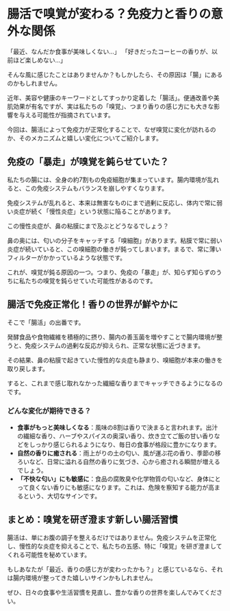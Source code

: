 
# 腸活で嗅覚が変わる？免疫力と香りの意外な関係

「最近、なんだか食事が美味しくない…」
「好きだったコーヒーの香りが、以前ほど楽しめない…」

そんな風に感じたことはありませんか？もしかしたら、その原因は「腸」にあるのかもしれません。

近年、美容や健康のキーワードとしてすっかり定着した「腸活」。便通改善や美肌効果が有名ですが、実は私たちの「嗅覚」、つまり香りの感じ方にも大きな影響を与える可能性が指摘されています。

今回は、腸活によって免疫力が正常化することで、なぜ嗅覚に変化が訪れるのか、そのメカニズムと嬉しい変化についてご紹介します。

## 免疫の「暴走」が嗅覚を鈍らせていた？

私たちの腸には、全身の約7割もの免疫細胞が集まっています。腸内環境が乱れると、この免疫システムもバランスを崩しやすくなります。

免疫システムが乱れると、本来は無害なものにまで過剰に反応し、体内で常に弱い炎症が続く「慢性炎症」という状態に陥ることがあります。

この慢性炎症が、鼻の粘膜にまで及ぶとどうなるでしょう？

鼻の奥には、匂いの分子をキャッチする「嗅細胞」があります。粘膜で常に弱い炎症が続いていると、この嗅細胞の働きが鈍ってしまいます。まるで、常に薄いフィルターがかかっているような状態です。

これが、嗅覚が鈍る原因の一つ。つまり、免疫の「暴走」が、知らず知らずのうちに私たちの嗅覚を鈍らせていた可能性があるのです。

## 腸活で免疫正常化！香りの世界が鮮やかに

そこで「腸活」の出番です。

発酵食品や食物繊維を積極的に摂り、腸内の善玉菌を増やすことで腸内環境が整うと、免疫システムの過剰な反応が抑えられ、正常な状態に近づきます。

その結果、鼻の粘膜で起きていた慢性的な炎症も静まり、嗅細胞が本来の働きを取り戻します。

すると、これまで感じ取れなかった繊細な香りまでキャッチできるようになるのです。

### どんな変化が期待できる？

- **食事がもっと美味しくなる**：風味の8割は香りで決まると言われます。出汁の繊細な香り、ハーブやスパイスの奥深い香り、炊き立てご飯の甘い香りなどをしっかり感じられるようになり、毎日の食事が格段に豊かになります。
- **自然の香りに癒される**：雨上がりの土の匂い、風が運ぶ花の香り、季節の移ろいなど、日常に溢れる自然の香りに気づき、心から癒される瞬間が増えるでしょう。
- **「不快な匂い」にも敏感に**：食品の腐敗臭や化学物質の匂いなど、身体にとって良くない香りにも敏感になります。これは、危険を察知する能力が高まるという、大切なサインです。

## まとめ：嗅覚を研ぎ澄ます新しい腸活習慣

腸活は、単にお腹の調子を整えるだけではありません。免疫システムを正常化し、慢性的な炎症を抑えることで、私たちの五感、特に「嗅覚」を研ぎ澄ましてくれる可能性を秘めています。

もしあなたが「最近、香りの感じ方が変わったかも？」と感じているなら、それは腸内環境が整ってきた嬉しいサインかもしれません。

ぜひ、日々の食事や生活習慣を見直し、豊かな香りの世界を楽しんでみてください。
